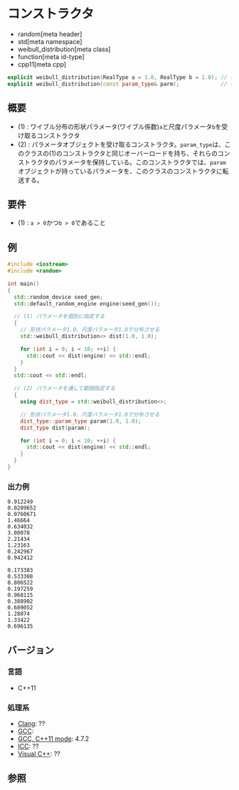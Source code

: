 # コンストラクタ
* random[meta header]
* std[meta namespace]
* weibull_distribution[meta class]
* function[meta id-type]
* cpp11[meta cpp]

```cpp
explicit weibull_distribution(RealType a = 1.0, RealType b = 1.0); // (1)
explicit weibull_distribution(const param_type& parm);             // (2)
```

## 概要
- (1) : ワイブル分布の形状パラメータ(ワイブル係数)`a`と尺度パラメータ`b`を受け取るコンストラクタ
- (2) : パラメータオブジェクトを受け取るコンストラクタ。`param_type`は、このクラスの(1)のコンストラクタと同じオーバーロードを持ち、それらのコンストラクタのパラメータを保持している。このコンストラクタでは、`param`オブジェクトが持っているパラメータを、このクラスのコンストラクタに転送する。


## 要件
- (1) : `a > 0`かつ`b > 0`であること


## 例
```cpp example
#include <iostream>
#include <random>

int main()
{
  std::random_device seed_gen;
  std::default_random_engine engine(seed_gen());

  // (1) パラメータを個別に指定する
  {
    // 形状パラメータ1.0、尺度パラメータ1.0で分布させる
    std::weibull_distribution<> dist(1.0, 1.0);

    for (int i = 0; i < 10; ++i) {
      std::cout << dist(engine) << std::endl;
    }
  }
  std::cout << std::endl;

  // (2) パラメータを通して範囲指定する
  {
    using dist_type = std::weibull_distribution<>;

    // 形状パラメータ1.0、尺度パラメータ1.0で分布させる
    dist_type::param_type param(1.0, 1.0);
    dist_type dist(param);

    for (int i = 0; i < 10; ++i) {
      std::cout << dist(engine) << std::endl;
    }
  }
}
```

### 出力例
```
0.912249
0.0289652
0.0760671
1.46664
0.634032
3.00078
2.21434
1.23163
0.242967
0.942412

0.173383
0.533308
0.806522
0.197259
0.968115
0.388902
0.609052
1.28074
1.33422
0.696135
```

## バージョン
### 言語
- C++11

### 処理系
- [Clang](/implementation.md#clang): ??
- [GCC](/implementation.md#gcc): 
- [GCC, C++11 mode](/implementation.md#gcc): 4.7.2
- [ICC](/implementation.md#icc): ??
- [Visual C++](/implementation.md#visual_cpp): ??


## 参照


